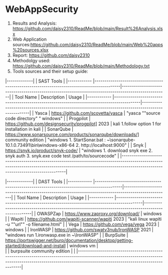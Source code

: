 # WebAppSecurity

1.  Results and Analysis: https://github.com/daisy2310/ReadMe/blob/main/Result%26Analysis.xlsx
2.  Web Application sources:https://github.com/daisy2310/ReadMe/blob/main/Web%20apps%20sources.xlsx
3.  Report: https://github.com/daisy2310
3. Methodolgy used: https://github.com/daisy2310/ReadMe/blob/main/Methodology.txt
4.  Tools sources and their setup guide:

|-------------|
| SAST Tools  |
|------------ |-------------------------------------------------------------------------------------------|----------------------------------------------------------------------------------------------------|
| Tool Name   | Description                                                                               | Usage                                                                                              |
|------------ |-------------------------------------------------------------------------------------------|----------------------------------------------------------------------------------------------------|
| Yasca       |	https://github.com/scovetta/yasca							  | "yasca ""source code directory" " windows"                                                         |
| Progpilot   | https://github.com/designsecurity/progpilot] 2023                                         | kali 1.follow option 1 for installation in kali                                                    |
| SonarQube   | https://www.sonarsource.com/products/sonarqube/downloads/] community edition              | "windows 1. StartSonar.bat : ~\sonarqube-10.1.0.73491\bin\windows-x86-64 2. http://localhost:9000" |
| Snyk        | https://snyk.io/product/snyk-code/					                  | "windows 1. download snyk exe 2. snyk auth 3. snyk.exe code test /path/to/sourcecode"              |
|--------------------------------------------------------------------------------------------------------------------------------------------------------------------------------------------------------------| 
     

|-------------|
| DAST Tools  | 
|------------ |-------------------------------------------------------------------------------------------|----------------------------------------------------------------------------------------------------|
| Tool Name   | Description                                                                               | Usage                                                                                              |
|------------ |-------------------------------------------------------------------------------------------|----------------------------------------------------------------------------------------------------|
| OWASPZap    | https://www.zaproxy.org/download/                                                         | windows                                                                                            |
| Wapiti      | https://github.com/wapiti-scanner/wapiti 2023                                             | "kali linux wapiti -u ""url"" -o filename.html"                                                    |
| Vega        | https://github.com/vega/vega 2023                                                         | windows                                                                                            |
| IronWASP    | https://github.com/swatv3nub/IronWASP 2021                                                | "windows run 1.ironwasp.exe in ~\IronWASP"                                                         |
| BurpSuite   | https://portswigger.net/burp/documentation/desktop/getting-started/download-and-install   | windows vm                                                                                         |  
|             |   burpsuite community edition                                                             |                                                                                                    |
|--------------------------------------------------------------------------------------------------------------------------------------------------------------------------------------------------------------|                     
